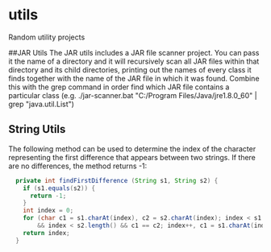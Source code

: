 # utils
Random utility projects

##JAR Utils
The JAR utils includes a JAR file scanner project.  You can pass it the name of a directory and it will recursively scan all JAR files within that directory and its child directories, printing out the names of every class it finds together with the name of the JAR file in which it was found.  Combine this with the grep command in order find which JAR file contains a particular class (e.g. ./jar-scanner.bat "C:/Program Files/Java/jre1.8.0_60" | grep "java.util.List")

## String Utils

The following method can be used to determine the index of the character representing the first difference that appears between two strings.  If there are no differences, the method returns -1:

```Java
  private int findFirstDifference (String s1, String s2) {
    if (s1.equals(s2)) {
      return -1;
    }
    int index = 0;
    for (char c1 = s1.charAt(index), c2 = s2.charAt(index); index < s1.length()
        && index < s2.length() && c1 == c2; index++, c1 = s1.charAt(index), c2 = s2.charAt(index));
    return index;
  }

```
